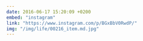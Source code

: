 ```yaml
---
date: 2016-06-17 15:20:09 +0200
embed: "instagram"
link: "https://www.instagram.com/p/BGxBbV0RwdP/"
img: "/img/life/00216_item.md.jpg"
---
```


